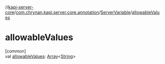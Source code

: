 //[kapi-server-core](../../../index.md)/[com.chrynan.kapi.server.core.annotation](../index.md)/[ServerVariable](index.md)/[allowableValues](allowable-values.md)

# allowableValues

[common]\
val [allowableValues](allowable-values.md): [Array](https://kotlinlang.org/api/latest/jvm/stdlib/kotlin/-array/index.html)&lt;[String](https://kotlinlang.org/api/latest/jvm/stdlib/kotlin/-string/index.html)&gt;
